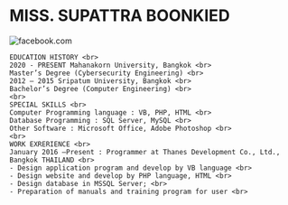 <h1>MISS. SUPATTRA BOONKIED</h1>

<p>

  <img src="https://www.facebook.com/images/117819570_3139358959493448_5223187308511975726_n.jpg" alt="facebook.com">
  
    EDUCATION HISTORY <br>
    2020 - PRESENT Mahanakorn University, Bangkok <br>
    Master’s Degree (Cybersecurity Engineering) <br>
    2012 – 2015 Sripatum University, Bangkok <br>
    Bachelor’s Degree (Computer Engineering) <br>
    <br>
    SPECIAL SKILLS <br>
    Computer Programming language : VB, PHP, HTML <br>
    Database Programming : SQL Server, MySQL <br>
    Other Software : Microsoft Office, Adobe Photoshop <br>
    <br>
    WORK EXRERIENCE <br>
    January 2016 –Present : Programmer at Thanes Development Co., Ltd., Bangkok THAILAND <br>
    - Design application program and develop by VB language <br>
    - Design website and develop by PHP language, HTML <br>
    - Design database in MSSQL Server; <br>
    - Preparation of manuals and training program for user <br>


</p>
